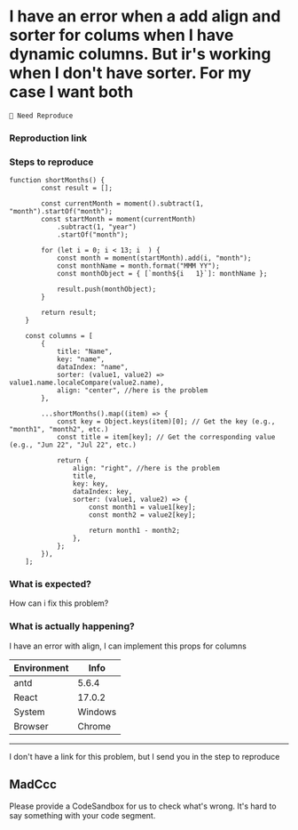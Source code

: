 # I have an error when a add align and sorter for colums when I have dynamic columns. But ir's working when I don't have sorter. For my case I want both

`🤔 Need Reproduce`

### Reproduction link

### Steps to reproduce

```
function shortMonths() {
		const result = [];

		const currentMonth = moment().subtract(1, "month").startOf("month");
		const startMonth = moment(currentMonth)
			.subtract(1, "year")
			.startOf("month");

		for (let i = 0; i < 13; i  ) {
			const month = moment(startMonth).add(i, "month");
			const monthName = month.format("MMM YY");
			const monthObject = { [`month${i   1}`]: monthName };

			result.push(monthObject);
		}

		return result;
	}

	const columns = [
		{
			title: "Name",
			key: "name",
			dataIndex: "name",
			sorter: (value1, value2) => value1.name.localeCompare(value2.name),
			align: "center", //here is the problem
		},

		...shortMonths().map((item) => {
			const key = Object.keys(item)[0]; // Get the key (e.g., "month1", "month2", etc.)
			const title = item[key]; // Get the corresponding value (e.g., "Jun 22", "Jul 22", etc.)

			return {
				align: "right", //here is the problem
				title,
				key: key,
				dataIndex: key,
				sorter: (value1, value2) => {
					const month1 = value1[key];
					const month2 = value2[key];

					return month1 - month2;
				},
			};
		}),
	];
```

### What is expected?

How can i fix this problem?

### What is actually happening?

I have an error with align, I can implement this props for columns

| Environment | Info    |
| ----------- | ------- |
| antd        | 5.6.4   |
| React       | 17.0.2  |
| System      | Windows |
| Browser     | Chrome  |

---

I don't have a link for this problem, but I send you in the step to reproduce

<!-- generated by ant-design-issue-helper. DO NOT REMOVE -->

## MadCcc

Please provide a CodeSandbox for us to check what's wrong. It's hard to say something with your code segment.
